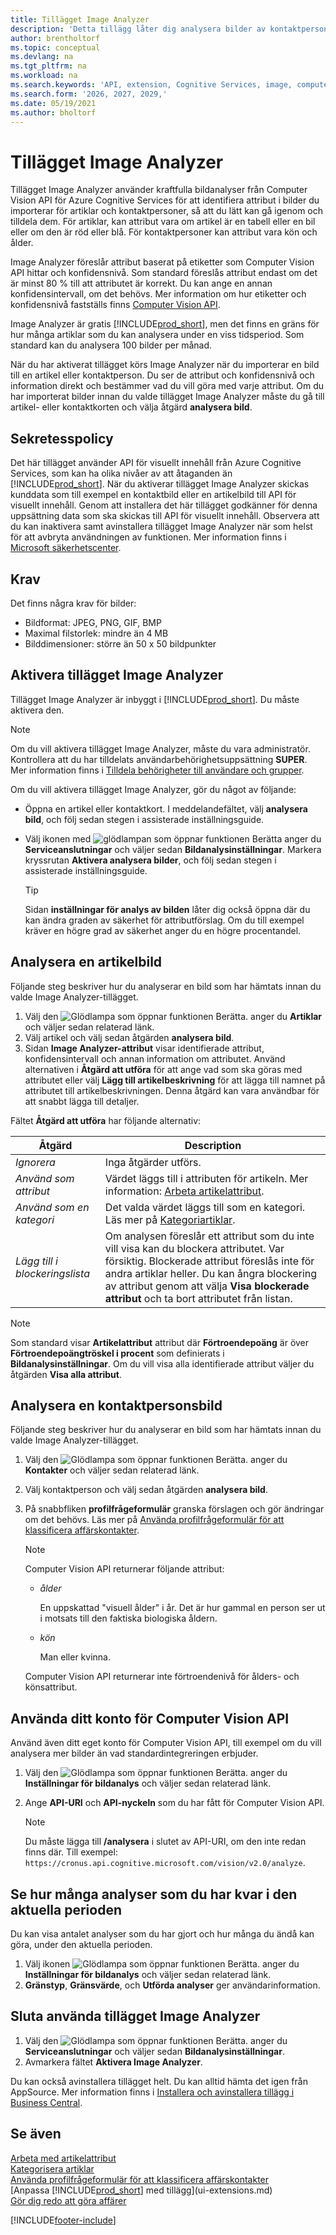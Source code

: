```yaml
---
title: Tillägget Image Analyzer
description: 'Detta tillägg låter dig analysera bilder av kontaktpersoner och artiklar för att söka efter egenskaper, så att du snabbt kan tilldela dem i Business Central.'
author: brentholtorf
ms.topic: conceptual
ms.devlang: na
ms.tgt_pltfrm: na
ms.workload: na
ms.search.keywords: 'API, extension, Cognitive Services, image, computer vision, attribute, tag, recognition'
ms.search.form: '2026, 2027, 2029,'
ms.date: 05/19/2021
ms.author: bholtorf
---
```


# Tillägget Image Analyzer

Tillägget Image Analyzer använder kraftfulla bildanalyser från Computer Vision API för Azure Cognitive Services för att identifiera attribut i bilder du importerar för artiklar och kontaktpersoner, så att du lätt kan gå igenom och tilldela dem. För artiklar, kan attribut vara om artikel är en tabell eller en bil eller om den är röd eller blå. För kontaktpersoner kan attribut vara kön och ålder.

Image Analyzer föreslår attribut baserat på etiketter som Computer Vision API hittar och konfidensnivå. Som standard föreslås attribut endast om det är minst 80 % till att attributet är korrekt. Du kan ange en annan konfidensintervall, om det behövs. Mer information om hur etiketter och konfidensnivå fastställs finns [Computer Vision API](https://go.microsoft.com/fwlink/?linkid=851476).  

Image Analyzer är gratis [!INCLUDE[prod_short](includes/prod_short.md)], men det finns en gräns för hur många artiklar som du kan analysera under en viss tidsperiod. Som standard kan du analysera 100 bilder per månad.

När du har aktiverat tillägget körs Image Analyzer när du importerar en bild till en artikel eller kontaktperson. Du ser de attribut och konfidensnivå och information direkt och bestämmer vad du vill göra med varje attribut. Om du har importerat bilder innan du valde tillägget Image Analyzer måste du gå till artikel- eller kontaktkorten och välja åtgärd **analysera bild**.  

## Sekretesspolicy

Det här tillägget använder API för visuellt innehåll från Azure Cognitive Services, som kan ha olika nivåer av att åtaganden än [!INCLUDE[prod_short](includes/prod_short.md)]. När du aktiverar tillägget Image Analyzer skickas kunddata som till exempel en kontaktbild eller en artikelbild till API för visuellt innehåll. Genom att installera det här tillägget godkänner för denna uppsättning data som ska skickas till API för visuellt innehåll. Observera att du kan inaktivera samt avinstallera tillägget Image Analyzer när som helst för att avbryta användningen av funktionen. Mer information finns i [Microsoft säkerhetscenter](https://go.microsoft.com/fwlink/?linkid=851463).

## Krav

Det finns några krav för bilder:

* Bildformat: JPEG, PNG, GIF, BMP  
* Maximal filstorlek: mindre än 4 MB  
* Bilddimensioner: större än 50 x 50 bildpunkter  

## Aktivera tillägget Image Analyzer

Tillägget Image Analyzer är inbyggt i [!INCLUDE[prod_short](includes/prod_short.md)]. Du måste aktivera den.

> [!NOTE]  
> Om du vill aktivera tillägget Image Analyzer, måste du vara administratör. Kontrollera att du har tilldelats användarbehörighetsuppsättning **SUPER**. Mer information finns i [Tilldela behörigheter till användare och grupper](ui-define-granular-permissions.md).

Om du vill aktivera tillägget Image Analyzer, gör du något av följande:

* Öppna en artikel eller kontaktkort. I meddelandefältet, välj **analysera bild**, och följ sedan stegen i assisterade inställningsguide.  
* Välj ikonen med ![glödlampan som öppnar funktionen Berätta](media/ui-search/search_small.png "Berätta för mig vad du vill göra") anger du **Serviceanslutningar** och väljer sedan **Bildanalysinställningar**. Markera kryssrutan **Aktivera analysera bilder**, och följ sedan stegen i assisterade inställningsguide.  

    > [!TIP]  
    > Sidan **inställningar för analys av bilden** låter dig också öppna där du kan ändra graden av säkerhet för attributförslag. Om du till exempel kräver en högre grad av säkerhet anger du en högre procentandel.

## Analysera en artikelbild

Följande steg beskriver hur du analyserar en bild som har hämtats innan du valde Image Analyzer-tillägget.  

1. Välj den ![Glödlampa som öppnar funktionen Berätta.](media/ui-search/search_small.png "Berätta för mig vad du vill göra") anger du **Artiklar** och väljer sedan relaterad länk.  
2. Välj artikel och välj sedan åtgärden **analysera bild**.  
3. Sidan **Image Analyzer-attribut** visar identifierade attribut, konfidensintervall och annan information om attributet. Använd alternativen i **Åtgärd att utföra** för att ange vad som ska göras med attributet eller välj **Lägg till artikelbeskrivning** för att lägga till namnet på attributet till artikelbeskrivningen. Denna åtgärd kan vara användbar för att snabbt lägga till detaljer.

Fältet **Åtgärd att utföra** har följande alternativ:

| Åtgärd | Description |
| ------ | ----------- |
| *Ignorera* | Inga åtgärder utförs. |
| *Använd som attribut* | Värdet läggs till i attributen för artikeln. Mer information: [Arbeta artikelattribut](inventory-how-work-item-attributes.md). |
| *Använd som en kategori* | Det valda värdet läggs till som en kategori. Läs mer på [Kategoriartiklar](inventory-how-categorize-items.md). |
| *Lägg till i blockeringslista* | Om analysen föreslår ett attribut som du inte vill visa kan du blockera attributet. Var försiktig. Blockerade attribut föreslås inte för andra artiklar heller. Du kan ångra blockering av attribut genom att välja **Visa blockerade attribut** och ta bort attributet från listan. |

> [!NOTE]  
> Som standard visar **Artikelattribut** attribut där **Förtroendepoäng** är över **Förtroendepoängtröskel i procent** som definierats i **Bildanalysinställningar**. Om du vill visa alla identifierade attribut väljer du åtgärden **Visa alla attribut**.

## Analysera en kontaktpersonsbild

Följande steg beskriver hur du analyserar en bild som har hämtats innan du valde Image Analyzer-tillägget.  

1. Välj den ![Glödlampa som öppnar funktionen Berätta.](media/ui-search/search_small.png "Berätta för mig vad du vill göra") anger du **Kontakter** och väljer sedan relaterad länk.  
2. Välj kontaktperson och välj sedan åtgärden **analysera bild**.  
3. På snabbfliken **profilfrågeformulär** granska förslagen och gör ändringar om det behövs. Läs mer på [Använda profilfrågeformulär för att klassificera affärskontakter](marketing-create-contact-profile-questionnaire.md).  

    > [!NOTE]  
    >
    > Computer Vision API returnerar följande attribut:
    >
    > * *ålder*
    >
    >     En uppskattad "visuell ålder" i år. Det är hur gammal en person ser ut i motsats till den faktiska biologiska åldern.
    > * *kön*
    >
    >    Man eller kvinna.
    >
    > Computer Vision API returnerar inte förtroendenivå för ålders- och könsattribut.
  
## Använda ditt konto för Computer Vision API

Använd även ditt eget konto för Computer Vision API, till exempel om du vill analysera mer bilder än vad standardintegreringen erbjuder.

1. Välj den ![Glödlampa som öppnar funktionen Berätta.](media/ui-search/search_small.png "Berätta vad du vill göra") anger du **Inställningar för bildanalys** och väljer sedan relaterad länk.
2. Ange **API-URI** och **API-nyckeln** som du har fått för Computer Vision API.  

    > [!NOTE]  
    > Du måste lägga till **/analysera** i slutet av API-URI, om den inte redan finns där. Till exempel: ```https://cronus.api.cognitive.microsoft.com/vision/v2.0/analyze```.

## Se hur många analyser som du har kvar i den aktuella perioden

Du kan visa antalet analyser som du har gjort och hur många du ändå kan göra, under den aktuella perioden.  

1. Välj ikonen ![Glödlampa som öppnar funktionen Berätta.](media/ui-search/search_small.png "Berätta vad du vill göra") anger du **Inställningar för bildanalys** och väljer sedan relaterad länk.
2. **Gränstyp**, **Gränsvärde**, och **Utförda analyser** ger användarinformation.  

## Sluta använda tillägget Image Analyzer

1. Välj den ![Glödlampa som öppnar funktionen Berätta.](media/ui-search/search_small.png "Berätta vad du vill göra") anger du **Serviceanslutningar** och väljer sedan **Bildanalysinställningar**.  
2. Avmarkera fältet **Aktivera Image Analyzer**.  

Du kan också avinstallera tillägget helt. Du kan alltid hämta det igen från AppSource. Mer information finns i [Installera och avinstallera tillägg i Business Central](ui-extensions-install-uninstall.md#uninstall-an-app).  

## Se även

[Arbeta med artikelattribut](inventory-how-work-item-attributes.md)  
[Kategorisera artiklar](inventory-how-categorize-items.md)  
[Använda profilfrågeformulär för att klassificera affärskontakter](marketing-create-contact-profile-questionnaire.md)  
[Anpassa [!INCLUDE[prod_short](includes/prod_short.md)] med tillägg](ui-extensions.md)  
[Gör dig redo att göra affärer](ui-get-ready-business.md)  

[!INCLUDE[footer-include](includes/footer-banner.md)]
